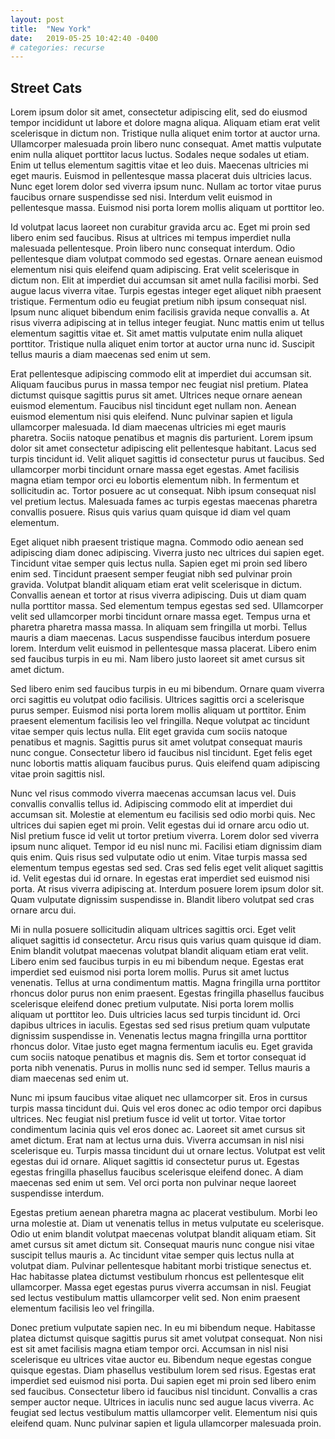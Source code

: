```yaml
---
layout: post
title:  "New York"
date:   2019-05-25 10:42:40 -0400
# categories: recurse
---
```


## Street Cats
Lorem ipsum dolor sit amet, consectetur adipiscing elit, sed do eiusmod tempor incididunt ut labore et dolore magna aliqua. Aliquam etiam erat velit scelerisque in dictum non. Tristique nulla aliquet enim tortor at auctor urna. Ullamcorper malesuada proin libero nunc consequat. Amet mattis vulputate enim nulla aliquet porttitor lacus luctus. Sodales neque sodales ut etiam. Enim ut tellus elementum sagittis vitae et leo duis. Maecenas ultricies mi eget mauris. Euismod in pellentesque massa placerat duis ultricies lacus. Nunc eget lorem dolor sed viverra ipsum nunc. Nullam ac tortor vitae purus faucibus ornare suspendisse sed nisi. Interdum velit euismod in pellentesque massa. Euismod nisi porta lorem mollis aliquam ut porttitor leo.

Id volutpat lacus laoreet non curabitur gravida arcu ac. Eget mi proin sed libero enim sed faucibus. Risus at ultrices mi tempus imperdiet nulla malesuada pellentesque. Proin libero nunc consequat interdum. Odio pellentesque diam volutpat commodo sed egestas. Ornare aenean euismod elementum nisi quis eleifend quam adipiscing. Erat velit scelerisque in dictum non. Elit at imperdiet dui accumsan sit amet nulla facilisi morbi. Sed augue lacus viverra vitae. Turpis egestas integer eget aliquet nibh praesent tristique. Fermentum odio eu feugiat pretium nibh ipsum consequat nisl. Ipsum nunc aliquet bibendum enim facilisis gravida neque convallis a. At risus viverra adipiscing at in tellus integer feugiat. Nunc mattis enim ut tellus elementum sagittis vitae et. Sit amet mattis vulputate enim nulla aliquet porttitor. Tristique nulla aliquet enim tortor at auctor urna nunc id. Suscipit tellus mauris a diam maecenas sed enim ut sem.

Erat pellentesque adipiscing commodo elit at imperdiet dui accumsan sit. Aliquam faucibus purus in massa tempor nec feugiat nisl pretium. Platea dictumst quisque sagittis purus sit amet. Ultrices neque ornare aenean euismod elementum. Faucibus nisl tincidunt eget nullam non. Aenean euismod elementum nisi quis eleifend. Nunc pulvinar sapien et ligula ullamcorper malesuada. Id diam maecenas ultricies mi eget mauris pharetra. Sociis natoque penatibus et magnis dis parturient. Lorem ipsum dolor sit amet consectetur adipiscing elit pellentesque habitant. Lacus sed turpis tincidunt id. Velit aliquet sagittis id consectetur purus ut faucibus. Sed ullamcorper morbi tincidunt ornare massa eget egestas. Amet facilisis magna etiam tempor orci eu lobortis elementum nibh. In fermentum et sollicitudin ac. Tortor posuere ac ut consequat. Nibh ipsum consequat nisl vel pretium lectus. Malesuada fames ac turpis egestas maecenas pharetra convallis posuere. Risus quis varius quam quisque id diam vel quam elementum.

Eget aliquet nibh praesent tristique magna. Commodo odio aenean sed adipiscing diam donec adipiscing. Viverra justo nec ultrices dui sapien eget. Tincidunt vitae semper quis lectus nulla. Sapien eget mi proin sed libero enim sed. Tincidunt praesent semper feugiat nibh sed pulvinar proin gravida. Volutpat blandit aliquam etiam erat velit scelerisque in dictum. Convallis aenean et tortor at risus viverra adipiscing. Duis ut diam quam nulla porttitor massa. Sed elementum tempus egestas sed sed. Ullamcorper velit sed ullamcorper morbi tincidunt ornare massa eget. Tempus urna et pharetra pharetra massa massa. In aliquam sem fringilla ut morbi. Tellus mauris a diam maecenas. Lacus suspendisse faucibus interdum posuere lorem. Interdum velit euismod in pellentesque massa placerat. Libero enim sed faucibus turpis in eu mi. Nam libero justo laoreet sit amet cursus sit amet dictum.

Sed libero enim sed faucibus turpis in eu mi bibendum. Ornare quam viverra orci sagittis eu volutpat odio facilisis. Ultrices sagittis orci a scelerisque purus semper. Euismod nisi porta lorem mollis aliquam ut porttitor. Enim praesent elementum facilisis leo vel fringilla. Neque volutpat ac tincidunt vitae semper quis lectus nulla. Elit eget gravida cum sociis natoque penatibus et magnis. Sagittis purus sit amet volutpat consequat mauris nunc congue. Consectetur libero id faucibus nisl tincidunt. Eget felis eget nunc lobortis mattis aliquam faucibus purus. Quis eleifend quam adipiscing vitae proin sagittis nisl.

Nunc vel risus commodo viverra maecenas accumsan lacus vel. Duis convallis convallis tellus id. Adipiscing commodo elit at imperdiet dui accumsan sit. Molestie at elementum eu facilisis sed odio morbi quis. Nec ultrices dui sapien eget mi proin. Velit egestas dui id ornare arcu odio ut. Nisl pretium fusce id velit ut tortor pretium viverra. Lorem dolor sed viverra ipsum nunc aliquet. Tempor id eu nisl nunc mi. Facilisi etiam dignissim diam quis enim. Quis risus sed vulputate odio ut enim. Vitae turpis massa sed elementum tempus egestas sed sed. Cras sed felis eget velit aliquet sagittis id. Velit egestas dui id ornare. In egestas erat imperdiet sed euismod nisi porta. At risus viverra adipiscing at. Interdum posuere lorem ipsum dolor sit. Quam vulputate dignissim suspendisse in. Blandit libero volutpat sed cras ornare arcu dui.

Mi in nulla posuere sollicitudin aliquam ultrices sagittis orci. Eget velit aliquet sagittis id consectetur. Arcu risus quis varius quam quisque id diam. Enim blandit volutpat maecenas volutpat blandit aliquam etiam erat velit. Libero enim sed faucibus turpis in eu mi bibendum neque. Egestas erat imperdiet sed euismod nisi porta lorem mollis. Purus sit amet luctus venenatis. Tellus at urna condimentum mattis. Magna fringilla urna porttitor rhoncus dolor purus non enim praesent. Egestas fringilla phasellus faucibus scelerisque eleifend donec pretium vulputate. Nisi porta lorem mollis aliquam ut porttitor leo. Duis ultricies lacus sed turpis tincidunt id. Orci dapibus ultrices in iaculis. Egestas sed sed risus pretium quam vulputate dignissim suspendisse in. Venenatis lectus magna fringilla urna porttitor rhoncus dolor. Vitae justo eget magna fermentum iaculis eu. Eget gravida cum sociis natoque penatibus et magnis dis. Sem et tortor consequat id porta nibh venenatis. Purus in mollis nunc sed id semper. Tellus mauris a diam maecenas sed enim ut.

Nunc mi ipsum faucibus vitae aliquet nec ullamcorper sit. Eros in cursus turpis massa tincidunt dui. Quis vel eros donec ac odio tempor orci dapibus ultrices. Nec feugiat nisl pretium fusce id velit ut tortor. Vitae tortor condimentum lacinia quis vel eros donec ac. Laoreet sit amet cursus sit amet dictum. Erat nam at lectus urna duis. Viverra accumsan in nisl nisi scelerisque eu. Turpis massa tincidunt dui ut ornare lectus. Volutpat est velit egestas dui id ornare. Aliquet sagittis id consectetur purus ut. Egestas egestas fringilla phasellus faucibus scelerisque eleifend donec. A diam maecenas sed enim ut sem. Vel orci porta non pulvinar neque laoreet suspendisse interdum.

Egestas pretium aenean pharetra magna ac placerat vestibulum. Morbi leo urna molestie at. Diam ut venenatis tellus in metus vulputate eu scelerisque. Odio ut enim blandit volutpat maecenas volutpat blandit aliquam etiam. Sit amet cursus sit amet dictum sit. Consequat mauris nunc congue nisi vitae suscipit tellus mauris a. Ac tincidunt vitae semper quis lectus nulla at volutpat diam. Pulvinar pellentesque habitant morbi tristique senectus et. Hac habitasse platea dictumst vestibulum rhoncus est pellentesque elit ullamcorper. Massa eget egestas purus viverra accumsan in nisl. Feugiat sed lectus vestibulum mattis ullamcorper velit sed. Non enim praesent elementum facilisis leo vel fringilla.

Donec pretium vulputate sapien nec. In eu mi bibendum neque. Habitasse platea dictumst quisque sagittis purus sit amet volutpat consequat. Non nisi est sit amet facilisis magna etiam tempor orci. Accumsan in nisl nisi scelerisque eu ultrices vitae auctor eu. Bibendum neque egestas congue quisque egestas. Diam phasellus vestibulum lorem sed risus. Egestas erat imperdiet sed euismod nisi porta. Dui sapien eget mi proin sed libero enim sed faucibus. Consectetur libero id faucibus nisl tincidunt. Convallis a cras semper auctor neque. Ultrices in iaculis nunc sed augue lacus viverra. Ac feugiat sed lectus vestibulum mattis ullamcorper velit. Elementum nisi quis eleifend quam. Nunc pulvinar sapien et ligula ullamcorper malesuada proin.